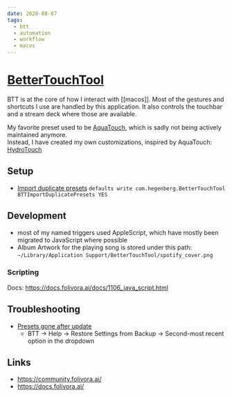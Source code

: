 ```yaml
---
date: 2020-08-07
tags:
  - btt
  - automation
  - workflow
  - macos
---
```


# [BetterTouchTool](https://folivora.ai)

BTT is at the core of how I interact with [[macos]]. Most of the gestures and shortcuts I use are handled by this application. It also controls the touchbar and a stream deck where those are available. 

My favorite preset used to be [AquaTouch](https://community.folivora.ai/t/1704), which is sadly not being actively maintained anymore.  
Instead, I have created my own customizations, inspired by AquaTouch: [HydroTouch](https://github.com/dnnsmnstrr/HydroTouch)


## Setup

- [Import duplicate presets](https://community.folivora.ai/t/cant-import-a-preset-without-replacing/10455/4)
  `defaults write com.hegenberg.BetterTouchTool BTTImportDuplicatePresets YES`

## Development

- most of my named triggers used AppleScript, which have mostly been migrated to JavaScript where possible
- Album Artwork for the playing song is stored under this path: `~/Library/Application Support/BetterTouchTool/spotify_cover.png`

### Scripting
Docs: https://docs.folivora.ai/docs/1106_java_script.html

## Troubleshooting

- [Presets gone after update](https://community.folivora.ai/t/how-can-i-restore-my-presets/14976/2)
  - BTT -> Help -> Restore Settings from Backup -> Second-most recent option in the dropdown

## Links
- https://community.folivora.ai/
- https://docs.folivora.ai/